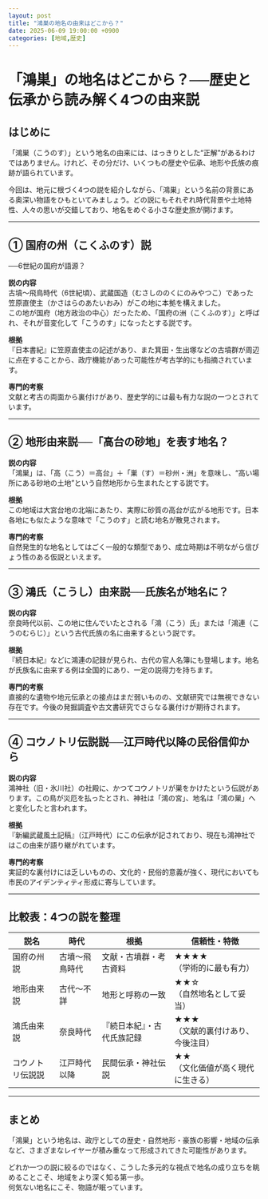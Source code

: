 ```yaml
---
layout: post
title: "鴻巣の地名の由来はどこから？"
date: 2025-06-09 19:00:00 +0900
categories: [地域,歴史]
---
```


# 「鴻巣」の地名はどこから？──歴史と伝承から読み解く4つの由来説

## はじめに

「鴻巣（こうのす）」という地名の由来には、はっきりとした“正解”があるわけではありません。けれど、その分だけ、いくつもの歴史や伝承、地形や氏族の痕跡が語られています。

今回は、地元に根づく4つの説を紹介しながら、「鴻巣」という名前の背景にある奥深い物語をひもといてみましょう。どの説にもそれぞれ時代背景や土地特性、人々の思いが交錯しており、地名をめぐる小さな歴史旅が開けます。

---

## ① 国府の州（こくふのす）説

──6世紀の国府が語源？

**説の内容**  
古墳～飛鳥時代（6世紀頃）、武蔵国造（むさしののくにのみやつこ）であった笠原直使主（かさはらのあたいおみ）がこの地に本拠を構えました。  
この地が国府（地方政治の中心）だったため、「国府の洲（こくふのす）」と呼ばれ、それが音変化して「こうのす」になったとする説です。

**根拠**  
『日本書紀』に笠原直使主の記述があり、また箕田・生出塚などの古墳群が周辺に点在することから、政庁機能があった可能性が考古学的にも指摘されています。

**専門的考察**  
文献と考古の両面から裏付けがあり、歴史学的には最も有力な説の一つとされています。

---

## ② 地形由来説──「高台の砂地」を表す地名？

**説の内容**  
「鴻巣」は、「高（こう）＝高台」＋「巣（す）＝砂州・洲」を意味し、“高い場所にある砂地の土地”という自然地形から生まれたとする説です。

**根拠**  
この地域は大宮台地の北端にあたり、実際に砂質の高台が広がる地形です。日本各地にも似たような意味で「こうのす」と読む地名が散見されます。

**専門的考察**  
自然発生的な地名としてはごく一般的な類型であり、成立時期は不明ながら信ぴょう性のある仮説といえます。

---

## ③ 鴻氏（こうし）由来説──氏族名が地名に？

**説の内容**  
奈良時代以前、この地に住んでいたとされる「鴻（こう）氏」または「鴻連（こうのむらじ）」という古代氏族の名に由来するという説です。

**根拠**  
『続日本紀』などに鴻連の記録が見られ、古代の官人名簿にも登場します。地名が氏族名に由来する例は全国的にあり、一定の説得力を持ちます。

**専門的考察**  
直接的な遺物や地元伝承との接点はまだ弱いものの、文献研究では無視できない存在です。今後の発掘調査や古文書研究でさらなる裏付けが期待されます。

---

## ④ コウノトリ伝説説──江戸時代以降の民俗信仰から

**説の内容**  
鴻神社（旧・氷川社）の社殿に、かつてコウノトリが巣をかけたという伝説があります。この鳥が災厄を払ったとされ、神社は「鴻の宮」、地名は「鴻の巣」へと変化したと言われます。

**根拠**  
『新編武蔵風土記稿』（江戸時代）にこの伝承が記されており、現在も鴻神社ではこの由来が語り継がれています。

**専門的考察**  
実証的な裏付けには乏しいものの、文化的・民俗的意義が強く、現代においても市民のアイデンティティ形成に寄与しています。

---

## 比較表：4つの説を整理

<div class="table-wrapper">
  <table>
    <thead>
      <tr>
        <th>説名</th>
        <th>時代</th>
        <th>根拠</th>
        <th>信頼性・特徴</th>
      </tr>
    </thead>
    <tbody>
      <tr>
        <td>国府の州説</td>
        <td>古墳～飛鳥時代</td>
        <td>文献・古墳群・考古資料</td>
        <td>★★★★<br>（学術的に最も有力）</td>
      </tr>
      <tr>
        <td>地形由来説</td>
        <td>古代～不詳</td>
        <td>地形と呼称の一致</td>
        <td>★★☆<br>（自然地名として妥当）</td>
      </tr>
      <tr>
        <td>鴻氏由来説</td>
        <td>奈良時代</td>
        <td>『続日本紀』・古代氏族記録</td>
        <td>★★★<br>（文献的裏付けあり、今後注目）</td>
      </tr>
      <tr>
        <td>コウノトリ伝説説</td>
        <td>江戸時代以降</td>
        <td>民間伝承・神社伝説</td>
        <td>★★<br>（文化価値が高く現代に生きる）</td>
      </tr>
    </tbody>
  </table>
</div>

---

## まとめ

「鴻巣」という地名は、政庁としての歴史・自然地形・豪族の影響・地域の伝承など、さまざまなレイヤーが積み重なって形成されてきた可能性があります。

どれか一つの説に絞るのではなく、こうした多元的な視点で地名の成り立ちを眺めることこそ、地域をより深く知る第一歩。  
何気ない地名にこそ、物語が眠っています。
